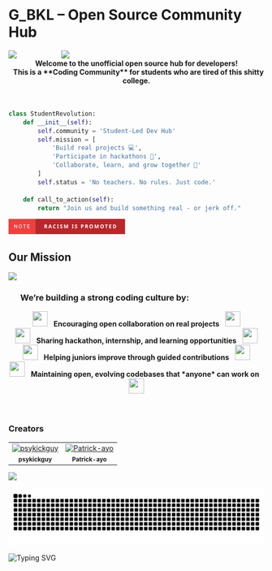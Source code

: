 # G_BKL – Open Source Community Hub 

<img align="right" src="https://user-images.githubusercontent.com/74038190/212750996-938b257b-266c-45a7-9af7-655341c0f58b.gif" width="400">

<img align="left" src="https://github.com/Anmol-Baranwal/Cool-GIFs-For-GitHub/assets/74038190/7bb1e704-6026-48f9-8435-2f4d40101348" width="100">  

<div align="center">
    &nbsp;
    <strong>Welcome to the unofficial open source hub for developers!</strong>
    <br /> 
    &nbsp;
    <strong>This is a **Coding Community** for students who are tired of this shitty college.</strong>
</div>

<br />
<br /> 

```python
class StudentRevolution:
    def __init__(self):
        self.community = 'Student-Led Dev Hub'
        self.mission = [
            'Build real projects 💻',
            'Participate in hackathons 🧠',
            'Collaborate, learn, and grow together 🚀'
        ]
        self.status = 'No teachers. No rules. Just code.'
    
    def call_to_action(self):
        return "Join us and build something real - or jerk off."
```

<a href="https://github.com/TheJoyboyNika/TheJoyboyNika/blob/main/note-racism-is-promoted.svg">
  <img src="https://raw.githubusercontent.com/TheJoyboyNika/TheJoyboyNika/main/note-racism-is-promoted.svg" width="230" height="30" alt="Racism is promoted badge">
</a>

## Our Mission

<img align="left" src="https://github.com/Anmol-Baranwal/Cool-GIFs-For-GitHub/assets/74038190/406eb3e6-caba-401d-93c8-e0a7941c84b9" width="250">
&nbsp; 
&nbsp; 

### &nbsp; &nbsp; &nbsp; We’re building a strong coding culture by:

<div align="center">
  <img src="https://cultofthepartyparrot.com/parrots/hd/laptop_parrot.gif" width="30" height="30"/> &nbsp; <strong>Encouraging open collaboration on real projects</strong> &nbsp; <img src="https://cultofthepartyparrot.com/parrots/hd/meldparrot.gif" width="30" height="30"/> <br />
    <img src="https://cultofthepartyparrot.com/parrots/hd/githubparrot.gif" width="30" height="30"/> &nbsp; <strong>Sharing hackathon, internship, and learning opportunities</strong> &nbsp; <img src="https://cultofthepartyparrot.com/parrots/asyncparrot.gif" width="30" height="30"/> <br />
    <img src="https://cultofthepartyparrot.com/parrots/hd/dealwithitnowparrot.gif" width="30" height="30"/> &nbsp; <strong>Helping juniors improve through guided contributions</strong> &nbsp; <img src="https://cultofthepartyparrot.com/parrots/fixparrot.gif" width="30" height="30"/> <br />
    <img src="https://cultofthepartyparrot.com/parrots/hd/pirateparrot.gif" width="30" height="30"/> &nbsp; <strong>Maintaining open, evolving codebases that *anyone* can work on</strong> &nbsp; <img src="https://cultofthepartyparrot.com/parrots/hd/illuminatiparrot.gif" width="30" height="30"/>
</div>
 <br />
<br />

### Creators

<table>
  <tr>
    <td align="center">
      <a href="https://github.com/psykickguy">
        <img src="https://github.com/psykickguy.png" width="60px;" alt="psykickguy"/>
      </a>
      <br /><sub><b>psykickguy</b></sub>
      <br />
    </td>
    <td align="center">
      <a href="https://github.com/Patrick-ayo">
        <img src="https://github.com/Patrick-ayo.png" width="60px;" alt="Patrick-ayo"/>
      </a>
      <br /><sub><b>Patrick-ayo</b></sub>
      <br />
    </td>
    <!-- Add more contributors here -->
  </tr>
</table>



![](https://komarev.com/ghpvc/?username=TheJoyboyNika)

![snake gif](https://github.com/TheJoyboyNika/TheJoyboyNika/blob/output/github-snake-dark.svg)

 ![Typing SVG](https://readme-typing-svg.demolab.com?font=Fira+Code&size=15&pause=1000&color=36BCF7FF&center=true&vCenter=true&width=435&lines=Building+the+future%2C+one+commit+at+a+time...;Where+code+meets+creativity...;Debugging+the+universe...)
  



<!--
**TheJoyboyNika/TheJoyboyNika** is a ✨ _special_ ✨ repository because its `README.md` (this file) appears on your GitHub profile.

Here are some ideas to get you started:

- 🔭 I’m currently working on ...
- 🌱 I’m currently learning ...
- 👯 I’m looking to collaborate on ...
- 🤔 I’m looking for help with ...
- 💬 Ask me about ...
- 📫 How to reach me: ...
- 😄 Pronouns: ...
- ⚡ Fun fact: ...
-->


